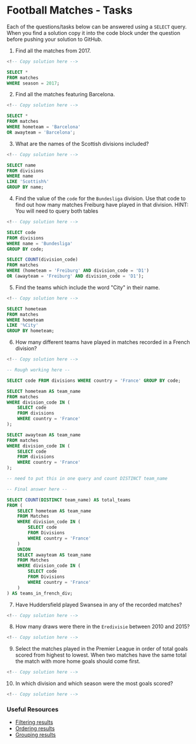 # Football Matches - Tasks

Each of the questions/tasks below can be answered using a `SELECT` query. When you find a solution copy it into the code block under the question before pushing your solution to GitHub.

1) Find all the matches from 2017.

```sql
<!-- Copy solution here -->

SELECT * 
FROM matches 
WHERE season = 2017;

```

2) Find all the matches featuring Barcelona.

```sql
<!-- Copy solution here -->

SELECT * 
FROM matches 
WHERE hometeam = 'Barcelona' 
OR awayteam = 'Barcelona';

```

3) What are the names of the Scottish divisions included?

```sql
<!-- Copy solution here -->

SELECT name 
FROM divisions 
WHERE name 
LIKE 'Scottish%' 
GROUP BY name;

```

4) Find the value of the `code` for the `Bundesliga` division. Use that code to find out how many matches Freiburg have played in that division. HINT: You will need to query both tables

```sql
<!-- Copy solution here -->

SELECT code 
FROM divisions 
WHERE name = 'Bundesliga' 
GROUP BY code;

SELECT COUNT(division_code) 
FROM matches 
WHERE (hometeam = 'Freiburg' AND division_code = 'D1') 
OR (awayteam = 'Freiburg' AND division_code = 'D1');

```

5) Find the teams which include the word "City" in their name. 

```sql
<!-- Copy solution here -->

SELECT hometeam 
FROM matches 
WHERE hometeam 
LIKE '%City' 
GROUP BY hometeam;

```

6) How many different teams have played in matches recorded in a French division?

```sql
<!-- Copy solution here -->

-- Rough working here --

SELECT code FROM divisions WHERE country = 'France' GROUP BY code;

SELECT hometeam AS team_name
FROM matches
WHERE division_code IN (
    SELECT code
    FROM divisions
    WHERE country = 'France'
);

SELECT awayteam AS team_name
FROM matches
WHERE division_code IN (
    SELECT code
    FROM divisions
    WHERE country = 'France'
);

-- need to put this in one query and count DISTINCT team_name

-- Final answer here --

SELECT COUNT(DISTINCT team_name) AS total_teams
FROM (
    SELECT hometeam AS team_name
    FROM Matches
    WHERE division_code IN (
        SELECT code
        FROM Divisions
        WHERE country = 'France'
    )
    UNION
    SELECT awayteam AS team_name
    FROM Matches
    WHERE division_code IN (
        SELECT code
        FROM Divisions
        WHERE country = 'France'
    )
) AS teams_in_french_div;

```

7) Have Huddersfield played Swansea in any of the recorded matches?

```sql
<!-- Copy solution here -->


```

8) How many draws were there in the `Eredivisie` between 2010 and 2015?

```sql
<!-- Copy solution here -->


```

9) Select the matches played in the Premier League in order of total goals scored from highest to lowest. When two matches have the same total the match with more home goals should come first.

```sql
<!-- Copy solution here -->


```

10) In which division and which season were the most goals scored?

```sql
<!-- Copy solution here -->


```

### Useful Resources

- [Filtering results](https://www.w3schools.com/sql/sql_where.asp)
- [Ordering results](https://www.w3schools.com/sql/sql_orderby.asp)
- [Grouping results](https://www.w3schools.com/sql/sql_groupby.asp)